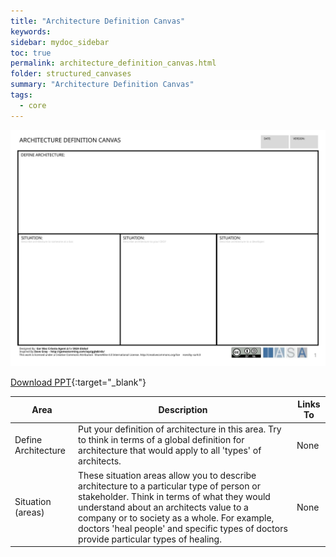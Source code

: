 ```yaml
---
title: "Architecture Definition Canvas"
keywords: 
sidebar: mydoc_sidebar
toc: true
permalink: architecture_definition_canvas.html
folder: structured_canvases
summary: "Architecture Definition Canvas"
tags: 
  - core
---
```


![image001](media/architecture_definition_canvas.svg)

[Download PPT](media/ppt/architecture_definition_canvas.ppt){:target="_blank"}

| Area                | Description                                                                                                                                                                                                                                                                                                                 | Links To |
| ------------------- | --------------------------------------------------------------------------------------------------------------------------------------------------------------------------------------------------------------------------------------------------------------------------------------------------------------------------- | -------- |
| Define Architecture | Put your definition of architecture in this area. Try to think in terms of a global definition for architecture that would apply to all 'types' of architects.                                                                                                                                                              | None     |
| Situation (areas)   | These situation areas allow you to describe architecture to a particular type of person or stakeholder. Think in terms of what they would understand about an architects value to a company or to society as a whole. For example, doctors 'heal people' and specific types of doctors provide particular types of healing. | None     |